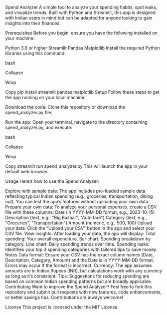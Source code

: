 Spend Analyzer
A simple tool to analyze your spending habits, spot leaks, and visualize trends. Built with Python and Streamlit, this app is designed with Indian users in mind but can be adapted for anyone looking to gain insights into their finances.

Prerequisites
Before you begin, ensure you have the following installed on your machine:

Python 3.6 or higher
Streamlit
Pandas
Matplotlib
Install the required Python libraries using this command:

bash

Collapse

Wrap

Copy
pip install streamlit pandas matplotlib
Setup
Follow these steps to get the app running on your local machine:

Download the code: Clone this repository or download the spend_analyzer.py file.

Run the app: Open your terminal, navigate to the directory containing spend_analyzer.py, and execute:

bash

Collapse

Wrap

Copy
streamlit run spend_analyzer.py
This will launch the app in your default web browser.

Usage
Here’s how to use the Spend Analyzer:

Explore with sample data: The app includes pre-loaded sample data reflecting typical Indian spending (e.g., groceries, transportation, dining out). You can test the app’s features without uploading your own data.
Prepare your own data: To analyze your personal expenses, create a CSV file with these columns:
Date (in YYYY-MM-DD format, e.g., 2023-10-15)
Description (text, e.g., "Big Bazaar", "Auto fare")
Category (text, e.g., "Groceries", "Transportation")
Amount (numeric, e.g., 500, 100)
Upload your data: Click the "Upload your CSV" button in the app and select your CSV file.
View insights: After loading your data, the app will display:
Total spending: Your overall expenditure.
Bar chart: Spending breakdown by category.
Line chart: Daily spending trends over time.
Spending leaks: Identifies your top 3 spending categories with tailored tips to save money.
Notes
Data format: Ensure your CSV has the exact column names (Date, Description, Category, Amount) and the Date is in YYYY-MM-DD format. Errors may occur if the format is incorrect.
Currency: The app assumes amounts are in Indian Rupees (INR), but calculations work with any currency as long as it’s consistent.
Tips: Suggestions for reducing spending are based on common Indian spending patterns but are broadly applicable.
Contributing
Want to improve the Spend Analyzer? Feel free to fork this repository and submit pull requests with new features, code enhancements, or better savings tips. Contributions are always welcome!

License
This project is licensed under the MIT License.
